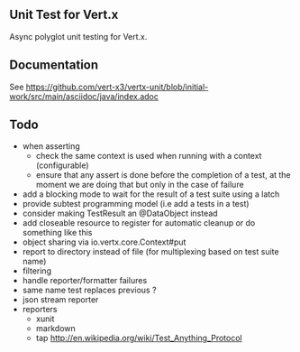 ## Unit Test for Vert.x

Async polyglot unit testing for Vert.x.

## Documentation

See https://github.com/vert-x3/vertx-unit/blob/initial-work/src/main/asciidoc/java/index.adoc

## Todo

- when asserting
    - check the same context is used when running with a context (configurable)
    - ensure that any assert is done before the completion of a test, at the moment we are doing that
      but only in the case of failure
- add a blocking mode to wait for the result of a test suite using a latch
- provide subtest programming model (i.e add a tests in a test)
- consider making TestResult an @DataObject instead
- add closeable resource to register for automatic cleanup or do something like this
- object sharing via io.vertx.core.Context#put
- report to directory instead of file (for multiplexing based on test suite name)
- filtering
- handle reporter/formatter failures
- same name test replaces previous ?
- json stream reporter
- reporters
    - xunit
    - markdown
    - tap http://en.wikipedia.org/wiki/Test_Anything_Protocol

